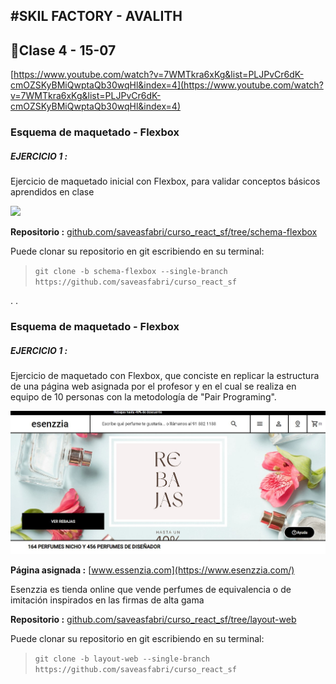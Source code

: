 #SKIL FACTORY - AVALITH
------------------------------
## :book:Clase 4 - 15-07
[https://www.youtube.com/watch?v=7WMTkra6xKg&list=PLJPvCr6dK-cmOZSKyBMiQwptaQb30wqHl&index=4](https://www.youtube.com/watch?v=7WMTkra6xKg&list=PLJPvCr6dK-cmOZSKyBMiQwptaQb30wqHl&index=4)

### Esquema de maquetado - Flexbox  

##### EJERCICIO 1 :
Ejercicio de maquetado inicial con Flexbox, para validar conceptos básicos aprendidos en clase

![](./ej1_schema_flexbox/img-readme/print.jpg)

__Repositorio :__
[github.com/saveasfabri/curso_react_sf/tree/schema-flexbox](https://github.com/saveasfabri/curso_react_sf/tree/schema-flexbox)

Puede clonar su repositorio en git escribiendo en su terminal:  

>`git clone -b schema-flexbox --single-branch https://github.com/saveasfabri/curso_react_sf`  

.
.
### Esquema de maquetado - Flexbox  

##### EJERCICIO 1 :
Ejercicio de maquetado con Flexbox, que conciste en replicar la estructura de una página web asignada por el profesor y en el cual se realiza en equipo de 10 personas con la metodología de "Pair Programing".

![](./ej2_maquetado_esenzzia/img/img-readme/Captura%20de%20pantalla%202022-07-18%20084648.jpg)

__Página asignada :__
[www.essenzia.com](https://www.esenzzia.com/)

Esenzzia es tienda online que vende perfumes de equivalencia o de imitación inspirados en las firmas de alta gama 

__Repositorio :__
[github.com/saveasfabri/curso_react_sf/tree/layout-web](https://github.com/saveasfabri/curso_react_sf/tree/layout-web)

Puede clonar su repositorio en git escribiendo en su terminal:  

>`git clone -b layout-web --single-branch https://github.com/saveasfabri/curso_react_sf`

